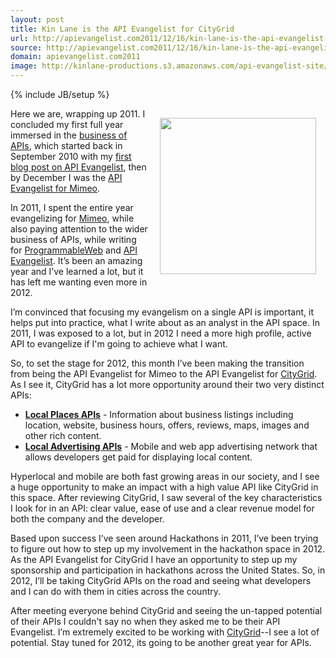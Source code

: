 ```yaml
---
layout: post
title: Kin Lane is the API Evangelist for CityGrid
url: http://apievangelist.com2011/12/16/kin-lane-is-the-api-evangelist-for-citygrid/
source: http://apievangelist.com2011/12/16/kin-lane-is-the-api-evangelist-for-citygrid/
domain: apievangelist.com2011
image: http://kinlane-productions.s3.amazonaws.com/api-evangelist-site/blog/citygrid_logo.jpg
---
```

{% include JB/setup %}
<p><a title="CityGrid" href="http://www.citygrid.com"><img style="padding: 15px;" src="http://kinlane-productions.s3.amazonaws.com/citygrid/citygrid_logo.jpg" alt="" width="250" align="right" /></a></p>
<p>Here we are, wrapping up 2011.  I concluded my first full year immersed in the <a title="business of apis" href="/business_of_apis.php">business of APIs</a>, which started back in September 2010 with my <a title="first blog post on API Evangelist" href="/2010/09/25/hello-world/">first blog post on API Evangelist</a>, then by December I was the <a title="API Evangelist for Mimeo" href="http://developer.mimeo.com">API Evangelist for Mimeo</a>.</p>
<p>In 2011, I spent the entire year evangelizing for <a title="Mimeo" href="http://www.mimeo.com">Mimeo</a>, while also paying attention to the wider business of APIs, while writing for <a title="ProgrammableWeb" href="http://www.programmableweb.com/profile/kinlane">ProgrammableWeb</a> and <a title="API Evangelist" href="http://apievangelist.com">API Evangelist</a>.  It&rsquo;s been an amazing year and I&rsquo;ve learned a lot, but it has left me wanting even more in 2012.</p>
<p>I&rsquo;m convinced that focusing my evangelism on a single API is important, it helps put into practice, what I write about as an analyst in the API space.  In 2011, I was exposed to a lot, but in 2012 I need a more high profile, active API to evangelize if I'm going to achieve what I want.</p>
<p>So, to set the stage for 2012, this month I&rsquo;ve been making the transition from being the API Evangelist for Mimeo to the API Evangelist for <a title="CityGrid" href="http://developer.citygridmedia.com/">CityGrid</a>.  As I see it, CityGrid has a lot more opportunity around their two very distinct APIs:</p>
<ul class="mainlist">
<li><strong><a title="Local Places API" href="http://docs.citygridmedia.com/display/citygridv2/Content+by+CityGrid">Local Places APIs</a></strong> - Information about business listings including location, website, business hours, offers, reviews, maps, images and other rich content.</li>
<li><strong><a title="Local Advertising APIs" href="http://docs.citygridmedia.com/display/citygridv2/Ads+by+CityGrid">Local Advertising APIs</a></strong> - Mobile and web app advertising network that allows developers get paid for displaying local content.</li>
</ul>
<p>Hyperlocal and mobile are both fast growing areas in our society, and I see a huge opportunity to make an impact with a high value API like CityGrid in this space.  After reviewing CityGrid, I saw several of the key characteristics I look for in an API:  clear value, ease of use and a clear revenue model for both the company and the developer.</p>
<p>Based upon success I&rsquo;ve seen around Hackathons in 2011, I&rsquo;ve been trying to figure out how to step up my involvement in the hackathon space in 2012.  As the API Evangelist for CityGrid I have an opportunity to step up my sponsorship and participation in hackathons across the United States.  So, in 2012, I&rsquo;ll be taking CityGrid APIs on the road and seeing what developers and I can do with them in cities across the country.</p>
<p>After meeting everyone behind CityGrid and seeing the un-tapped potential of their APIs I couldn't say no when they asked me to be their API Evangelist.  I&rsquo;m extremely excited to be working with <a title="CityGrid" href="http://www.citygrid.com">CityGrid</a>--I see a lot of potential.  Stay tuned for 2012, its going to be another great year for APIs.</p>

